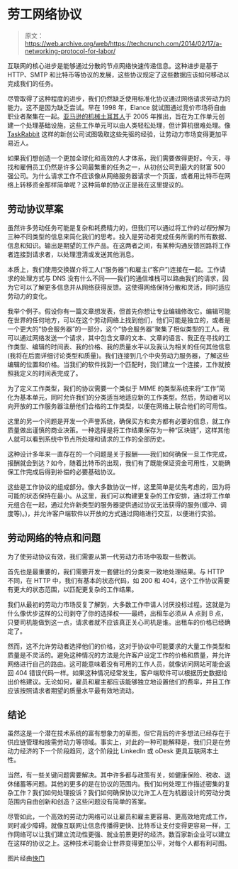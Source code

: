 # 劳工网络协议 

> 原文：<https://web.archive.org/web/https://techcrunch.com/2014/02/17/a-networking-protocol-for-labor/>

互联网的核心进步是能够通过分散的节点网络快速传递信息。这种进步是基于 HTTP、SMTP 和比特币等协议的发展，这些协议规定了这些数据应该如何移动以完成我们的任务。

尽管取得了这种程度的进步，我们仍然缺乏使用标准化协议通过网络请求劳动力的能力。这不是因为缺乏尝试。早在 1998 年，Elance 就试图通过竞价市场将自由职业者聚集在一起。[亚马逊的机械土耳其人](https://web.archive.org/web/20221006133140/https://www.mturk.com/)于 2005 年推出，旨在为工作单元创建一个处理基础设施，这些工作单元可以由人类轻松处理，但计算机很难处理。像 [TaskRabbit](https://web.archive.org/web/20221006133140/https://www.taskrabbit.com/) 这样的新创公司试图吸取这些先驱的经验，让劳动力市场变得更加平易近人。

如果我们想创造一个更加全球化和高效的人才体系，我们需要做得更好。今天，寻找和雇佣员工仍然是许多公司最繁重的任务之一，从初创公司到最大的财富 500 强公司。为什么请求工作不应该像从网络服务器请求一个页面，或者用比特币在网络上转移资金那样简单呢？这种简单的协议正是我在这里提议的。

## **劳动协议草案**

虽然许多劳动任务可能是复杂和耗费精力的，但我们可以通过将工作的*过程*分解为三种不同类型的信息来简化我们的思考。投入是劳动者完成任务所需的所有数据、信息和知识。输出是期望的工作产品。在这两者之间，有某种沟通反馈回路将工作者连接到请求者，以处理澄清或发送其他消息。

本质上，我们使用交换媒介将工人(“服务器”)和雇主(“客户”)连接在一起。工作请求的处理方式与 DNS 没有什么不同——我们的通信堆栈可以路由我们的请求，因为它可以了解更多信息并从网络获得反馈。这使得网络保持分散和灵活，同时适应劳动力的变化。

我举个例子。假设你有一篇文章想发表，但首先你想让专业编辑修改它。编辑可能在世界的任何地方，可以在这个劳动网络上找到他们，他们可能是独立的，或者是一个更大的“协会服务器”的一部分，这个“协会服务器”聚集了相似类型的工人。我可以通过网络发送一个请求，其中包含文章的文本、文章的语言、我正在寻找的工作类型、编辑的时间表、我的价格、我的质量水平以及我认为相关的任何其他信息(我将在后面详细讨论类型和质量)。我们连接到几个中央劳动力服务器，了解这些编辑的位置和价格。当我们的软件找到一个匹配时，我们建立一个连接，工作就按照我定义的时间表完成了。

为了定义工作类型，我们的协议需要一个类似于 MIME 的类型系统来将“工作”简化为基本单元，同时允许我们的分类适当地适应新的工作类型。然后，劳动者可以向开放的工作服务器注册他们合格的工作类型，以便在网络上联合他们的可用性。

这里的另一个问题是开发一个声誉系统，确保买方和卖方都有必要的信息，就工作质量做出谨慎的商业决策。一种选择是将工作结果保存为一种“区块链”，这样其他人就可以看到系统中节点所处理和请求的工作的全部历史。

这种设计多年来一直存在的一个问题是关于报酬——我们如何确保一旦工作完成，报酬就会到达？如今，随着比特币的出现，我们有了既能保证资金可用性，又能确保工作完成后得到补偿的必要基础协议。

这些是工作协议的组成部分。像大多数协议一样，这里简单是优先考虑的，因为将可能的状态保持在最小。从这里，我们可以构建更复杂的工作安排，通过将工作单元组合在一起，通过允许新类型的服务器提供通过协议无法获得的服务(缓冲、调度等)。)，并允许客户端软件以开放的方式通过网络进行交互，以便进行实验。

## **劳动网络的特点和问题**

为了使劳动协议有效，我们需要从第一代劳动力市场中吸取一些教训。

首先也是最重要的，我们需要开发一套健壮的分类来一致地处理结果。与 HTTP 不同，在 HTTP 中，我们有基本的状态代码，如 200 和 404，这个工作协议需要有更大的状态范围，以匹配更复杂的工作结果。

我们从最初的劳动力市场反复了解到，大多数工作申请人讨厌投标过程。这就是为什么像优步这样的公司剥夺了你的选择权——最终，出租车必须从 A 点到 B 点，只要司机能做到这一点，请求者就不应该真正关心司机是谁。出租车的价格已经确定了。

然而，这不允许劳动者选择他们的价格，这对于协议中可能要求的大量工作类型和质量是不灵活的。避免这种情况的方法是允许客户设定工作的价格和质量，并允许网络进行自己的路由。这可能意味着没有可用的工作人员，就像访问网站可能会返回 404 错误代码一样。如果这种情况经常发生，客户端软件可以根据历史数据给出价格建议。无论如何，雇员和雇主都应该能够独立地设置他们的费率，并且工作应该按照请求者期望的质量水平最有效地流动。

## **结论**

虽然这是一个潜在技术系统的富有想象力的草图，但它背后的许多想法已经存在于供应链管理和按需劳动力等领域。事实上，对此的一种可能解释是，我们只是在劳动力经济的下一个阶段趋同，这个阶段比 LinkedIn 或 oDesk 更具互联网本土性。

当然，有一些关键问题需要解决。其中许多都与政策有关，如健康保险、税收、退休储蓄等问题。其他的更多的是在协议的范围内。我们如何处理工作描述密集的复杂工作？我们如何处理投诉？我们如何确保协议允许工人在为机器设计的劳动分类范围内自由创新和创造？这些问题没有简单的答案。

尽管如此，一个高效的劳动力网络可以让雇员和雇主更容易、更高效地完成工作，同时减少障碍。就像互联网让信息传播得更快、比特币让支付变得更容易一样，工作网络可以让我们建立流动性更强、就业前景更好的经济。数百家新企业可以建立在这样的协议之上。这种技术可能会让世界变得更加公平，对每个人都有利可图。

图片经由[快门](https://web.archive.org/web/20221006133140/http://www.shutterstock.com/)